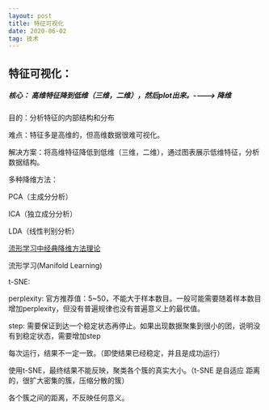 ```yaml
---
layout: post
title: 特征可视化
date: 2020-06-02 
tag: 技术
---
```


## 特征可视化：

##### 核心： 高维特征降到低维（三维，二维），然后plot出来。----> **降维**

目的：分析特征的内部结构和分布

难点：特征多是高维的，但高维数据很难可视化。

解决方案：将高维特征降低到低维（三维，二维），通过图表展示低维特征，分析数据结构。



多种降维方法：

PCA（主成分分析）

ICA（独立成分分析）

LDA（线性判别分析）

[流形学习中经典降维方法理论](https://closure11.com/浅谈流形学习中的几种经典降维方法/)



流形学习(Manifold Learning)



t-SNE:

perplexity: 官方推荐值：5~50，不能大于样本数目。一般可能需要随着样本数目增加perplexity，但没有普遍规律也没有普遍意义上的最优值。

step: 需要保证到达一个稳定状态再停止。如果出现数据聚集到很小的团，说明没有到稳定状态，需要增加step




每次运行，结果不一定一致。（即使结果已经稳定，并且是成功运行）

使用t-SNE，最终结果不能反映，聚类各个簇的真实大小。（t-SNE 是自适应 距离 的，很扩大密集的簇，压缩分散的簇）

各个簇之间的距离，不反映任何意义。